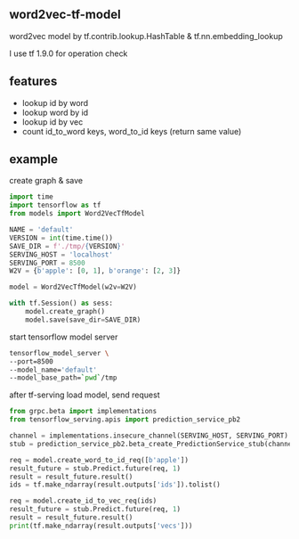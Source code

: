## word2vec-tf-model
word2vec model by tf.contrib.lookup.HashTable & tf.nn.embedding_lookup

I use tf 1.9.0 for operation check

## features
- lookup id by word
- lookup word by id
- lookup id by vec
- count id_to_word keys, word_to_id keys (return same value)

## example
create graph & save

```python
import time
import tensorflow as tf
from models import Word2VecTfModel

NAME = 'default'
VERSION = int(time.time())
SAVE_DIR = f'./tmp/{VERSION}'
SERVING_HOST = 'localhost'
SERVING_PORT = 8500
W2V = {b'apple': [0, 1], b'orange': [2, 3]}

model = Word2VecTfModel(w2v=W2V)

with tf.Session() as sess:
    model.create_graph()
    model.save(save_dir=SAVE_DIR)
```

start tensorflow model server

```bash
tensorflow_model_server \
--port=8500
--model_name='default'
--model_base_path=`pwd`/tmp
```

after tf-serving load model, send request

```python
from grpc.beta import implementations
from tensorflow_serving.apis import prediction_service_pb2

channel = implementations.insecure_channel(SERVING_HOST, SERVING_PORT)
stub = prediction_service_pb2.beta_create_PredictionService_stub(channel)

req = model.create_word_to_id_req([b'apple'])
result_future = stub.Predict.future(req, 1)
result = result_future.result()
ids = tf.make_ndarray(result.outputs['ids']).tolist()

req = model.create_id_to_vec_req(ids)
result_future = stub.Predict.future(req, 1)
result = result_future.result()
print(tf.make_ndarray(result.outputs['vecs']))
```
